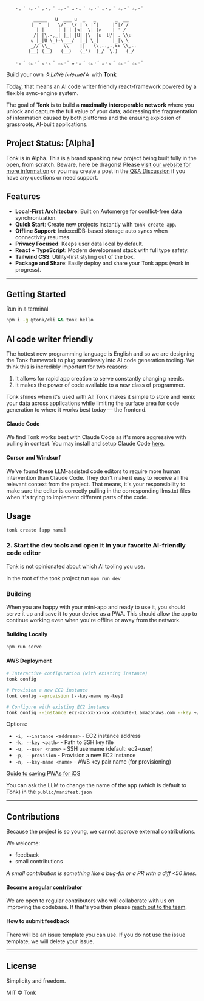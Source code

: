 ```
   ・。゜☆。・゜。・。゜☆。・゜★・。゜☆。・゜。・。゜☆。・゜☆。・゜

          _____   U  ___ u  _   _       _  __
         |_ " _|   \/"_ \/ | \ |"|     |"|/ /
           | |     | | | |<|  \| |>    | ' /
          /| |\.-,_| |_| |U| |\  |u  U/| . \\u
         u |_|U \_)-\___/  |_| \_|     |_|\_\
         _// \\_     \\    ||   \\,-.,-,>> \\,-.
        (__) (__)   (__)   (_")  (_/  \.)   (_/

   ・。゜☆。・゜。・。゜☆。・゜★・。゜☆。・゜。・。゜☆。・゜☆。・゜
```

Build your own ☆𝐿𝒾𝓉𝓉𝓁𝑒 𝐼𝓃𝓉𝑒𝓇𝓃𝑒𝓉☆ with **Tonk**

Today, that means an AI code writer friendly react-framework powered by a flexible sync-engine system.

The goal of **Tonk** is to build a **maximally interoperable network** where you unlock and capture the full value of your data; addressing the fragmentation of information caused by both platforms and the ensuing explosion of grassroots, AI-built applications.

## Project Status: [Alpha]

Tonk is in Alpha. This is a brand spanking new project being built fully in the open, from scratch. Beware, here be dragons! Please [visit our website for more information](https://tonk.xyz) or you may create a post in the [Q&A Discussion](https://github.com/tonk-labs/tonk/discussions/categories/q-a) if you have any questions or need support.

## Features

- **Local-First Architecture**: Built on Automerge for conflict-free data synchronization.
- **Quick Start**: Create new projects instantly with `tonk create app`.
- **Offline Support**: IndexedDB-based storage auto syncs when connectivity resumes.
- **Privacy Focused**: Keeps user data local by default.
- **React + TypeScript**: Modern development stack with full type safety.
- **Tailwind CSS**: Utility-first styling out of the box.
- **Package and Share**: Easily deploy and share your Tonk apps (work in progress).

---

## Getting Started

Run in a terminal

```bash
npm i -g @tonk/cli && tonk hello
```

## AI code writer friendly

The hottest new programming language is English and so we are designing the Tonk framework to plug seamlessly into AI code generation tooling. We think this is incredibly important for two reasons:

1. It allows for rapid app creation to serve constantly changing needs.
2. It makes the power of code available to a new class of programmer.

Tonk shines when it's used with AI! Tonk makes it simple to store and remix your data across applications while limiting the surface area for code generation to where it works best today — the frontend.

#### Claude Code

We find Tonk works best with Claude Code as it's more aggressive with pulling in context. You may install and setup Claude Code [here](https://docs.anthropic.com/en/docs/agents-and-tools/claude-code/overview).

#### Cursor and Windsurf

We've found these LLM-assisted code editors to require more human intervention than Claude Code. They don't make it easy to receive all the relevant context from the project. That means, it's your responsibility to make sure the editor is correctly pulling in the corresponding llms.txt files when it's trying to implement different parts of the code.

## Usage

```
tonk create [app name]
```

### 2. Start the dev tools and open it in your favorite AI-friendly code editor

Tonk is not opinionated about which AI tooling you use.

In the root of the tonk project run `npm run dev`

### Building

When you are happy with your mini-app and ready to use it, you should serve it up and save it to your device as a PWA. This should allow the app to continue working even when you're offline or away from the network.

#### Building Locally

```bash
npm run serve
```

#### AWS Deployment

```bash
# Interactive configuration (with existing instance)
tonk config

# Provision a new EC2 instance
tonk config --provision [--key-name my-key]

# Configure with existing EC2 instance
tonk config --instance ec2-xx-xx-xx-xx.compute-1.amazonaws.com --key ~/path/to/key.pem
```

Options:

- `-i, --instance <address>` - EC2 instance address
- `-k, --key <path>` - Path to SSH key file
- `-u, --user <name>` - SSH username (default: ec2-user)
- `-p, --provision` - Provision a new EC2 instance
- `-n, --key-name <name>` - AWS key pair name (for provisioning)

[Guide to saving PWAs for iOS](https://help.shore.com/en/how-do-i-save-the-pwa-on-my-smartphone)

You can ask the LLM to change the name of the app (which is default to Tonk) in the `public/manifest.json`

---

## Contributions

Because the project is so young, we cannot approve external contributions.

We welcome:

- feedback
- small contributions

_A small contribution is something like a bug-fix or a PR with a diff <50 lines._

#### Become a regular contributor

We are open to regular contributors who will collaborate with us on improving the codebase. If that's you then please [reach out to the team](https://tonk.xyz).

#### How to submit feedback

There will be an issue template you can use. If you do not use the issue template, we will delete your issue.

---

## License

Simplicity and freedom.

MIT © Tonk

